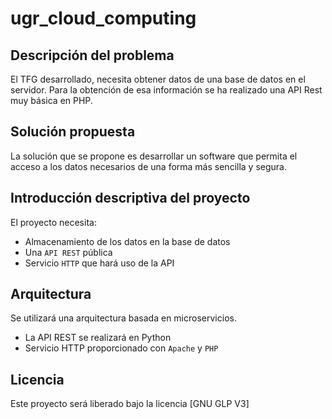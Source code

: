 # ugr_cloud_computing

## Descripción del problema

El TFG desarrollado, necesita obtener datos de una base de datos en el servidor. Para la obtención de esa información se ha realizado una API Rest muy básica en PHP.

## Solución propuesta

La solución que se propone es desarrollar un software que permita el acceso a los datos necesarios de una forma más sencilla y segura.

## Introducción descriptiva del proyecto

El proyecto necesita:

- Almacenamiento de los datos en la base de datos
- Una `API REST` pública
- Servicio `HTTP` que hará uso de la API

## Arquitectura

Se utilizará una arquitectura basada en microservicios.

- La API REST se realizará en Python
- Servicio HTTP proporcionado con `Apache` y `PHP`

## Licencia

Este proyecto será liberado bajo la licencia [GNU GLP V3]
